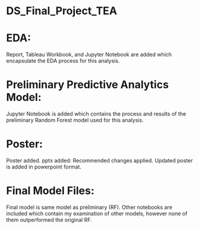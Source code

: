 # DS_Final_Project_TEA



# EDA: 
Report, Tableau Workbook, and Jupyter Notebook are added which encapsulate the EDA process for this analysis. 

# Preliminary Predictive Analytics Model:
Jupyter Notebook is added which contains the process and results of the preliminary Random Forest model used for this analysis.

# Poster:
Poster added.
pptx added: Recommended changes applied. Updated poster is added in powerpoint format.

# Final Model Files:
Final model is same model as preliminary (RF).
Other notebooks are included which contain my examination of other models, however none of them outperformed the original RF.
